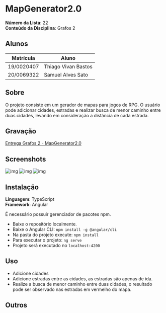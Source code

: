 # MapGenerator2.0

**Número da Lista**: 22<br>
**Conteúdo da Disciplina**: Grafos 2<br>

## Alunos
|Matrícula | Aluno |
| -- | -- |
| 19/0020407 | Thiago Vivan Bastos |
| 20/0069322 | Samuel Alves Sato |

## Sobre 
O projeto consiste em um gerador de mapas para jogos de RPG. O usuário pode adicionar cidades, estradas e realizar busca de menor caminho entre duas cidades, levando em consideração a distância de cada estrada.

## Gravação
[Entrega Grafos 2 - MapGenerator2.0](https://youtu.be/9p7VaKlN6Fs)

## Screenshots
![img](./imagens/img1.png)
![img](./imagens/img3.png)
![img](./imagens/img2.png)

## Instalação 
**Linguagem**: TypeScript<br>
**Framework**: Angular<br>

É necessário possuir gerenciador de pacotes npm.

- Baixe o repositório localmente.
- Baixe o Angular CLI: `npm install -g @angular/cli`
- Na pasta do projeto execute: `npm install`
- Para executar o projeto: `ng serve`
- Projeto será executado no `localhost:4200`


## Uso 

- Adicione cidades
- Adicione estradas entre as cidades, as estradas são apenas de ida.
- Realize a busca de menor caminho entre duas cidades, o resultado pode ser observado nas estradas em vermelho do mapa.

## Outros 

